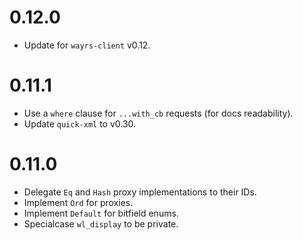 # 0.12.0

- Update for `wayrs-client` v0.12.

# 0.11.1

- Use a `where` clause for `...with_cb` requests (for docs readability).
- Update `quick-xml` to v0.30.

# 0.11.0

- Delegate `Eq` and `Hash` proxy implementations to their IDs.
- Implement `Ord` for proxies.
- Implement `Default` for bitfield enums.
- Specialcase `wl_display` to be private.
